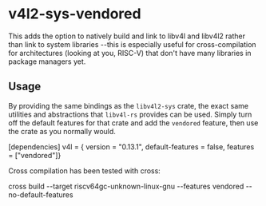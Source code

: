 # v4l2-sys-vendored

This adds the option to natively build and link to libv4l and libv4l2 rather than link to system libraries --this is especially useful for cross-compilation for architectures (looking at you, RISC-V) that don't have many libraries in package managers yet. 

## Usage
By providing the same bindings as the `libv4l2-sys` crate, the exact same utilities and abstractions that `libv4l-rs` provides can be used. 
Simply turn off the default features for that crate and add the `vendored` feature, then use the crate as you normally would.

[dependencies]
v4l = { version = "0.13.1", default-features = false, features = ["vendored"]}


Cross compilation has been tested with cross:

cross build --target riscv64gc-unknown-linux-gnu --features vendored --no-default-features
